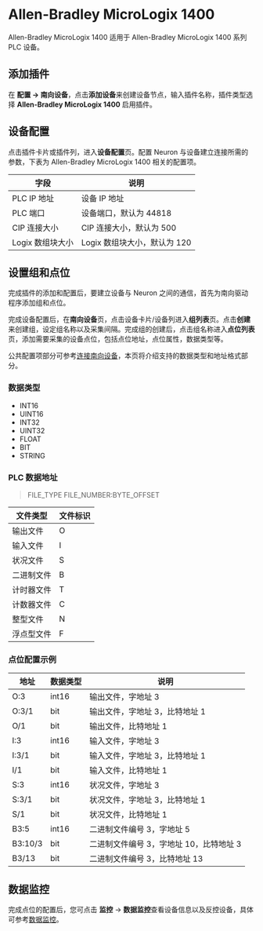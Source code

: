 # Allen-Bradley MicroLogix 1400

Allen-Bradley MicroLogix 1400 适用于 Allen-Bradley MicroLogix 1400 系列 PLC 设备。

## 添加插件

在 **配置 -> 南向设备**，点击**添加设备**来创建设备节点，输入插件名称，插件类型选择 **Allen-Bradley MicroLogix 1400** 启用插件。

## 设备配置

点击插件卡片或插件列，进入**设备配置**页。配置 Neuron 与设备建立连接所需的参数，下表为 Allen-Bradley MicroLogix 1400 相关的配置项。

| 字段 | 说明                  |
| ---- | --------------------- |
| PLC IP 地址 | 设备 IP 地址            |
| PLC 端口 | 设备端口，默认为 44818 |
| CIP 连接大小 | CIP 连接大小，默认为 500     |
| Logix 数组块大小 | Logix 数组块大小，默认为 120     |

## 设置组和点位

完成插件的添加和配置后，要建立设备与 Neuron 之间的通信，首先为南向驱动程序添加组和点位。

完成设备配置后，在**南向设备**页，点击设备卡片/设备列进入**组列表**页。点击**创建**来创建组，设定组名称以及采集间隔。完成组的创建后，点击组名称进入**点位列表**页，添加需要采集的设备点位，包括点位地址，点位属性，数据类型等。

公共配置项部分可参考[连接南向设备](../south-devices.md)，本页将介绍支持的数据类型和地址格式部分。

### 数据类型

* INT16
* UINT16
* INT32
* UINT32
* FLOAT
* BIT
* STRING

### PLC 数据地址

>  FILE_TYPE FILE_NUMBER:BYTE_OFFSET


| 文件类型 | 文件标识                 |
| ---- | --------------------- |
| 输出文件 | O |
| 输入文件| I |
| 状况文件| S |
| 二进制文件| B |
| 计时器文件| T |
| 计数器文件| C |
| 整型文件| N |
| 浮点型文件| F |

### 点位配置示例

| 地址        | 数据类型 | 说明      |
| ---------- | ------- | -------- |
| O:3         | int16   | 输出文件，字地址 3 |
| O:3/1        | bit   | 输出文件，字地址 3，比特地址 1 |
| O/1        | bit   | 输出文件，比特地址 1 |
| I:3         | int16   | 输入文件，字地址 3 |
| I:3/1        | bit   | 输入文件，字地址 3，比特地址 1 |
| I/1        | bit   | 输入文件，比特地址 1 |
| S:3         | int16   | 状况文件，字地址 3 |
| S:3/1        | bit   | 状况文件，字地址 3，比特地址 1 |
| S/1        | bit   | 状况文件，比特地址 1 |
| B3:5         | int16   | 二进制文件编号 3，字地址 5 |
| B3:10/3        | bit   | 二进制文件编号 3，字地址 10，比特地址 3 |
| B3/13        | bit   | 二进制文件编号 3，比特地址 13 |


## 数据监控

完成点位的配置后，您可点击 **监控** -> **数据监控**查看设备信息以及反控设备，具体可参考[数据监控](../../../admin/monitoring.md)。